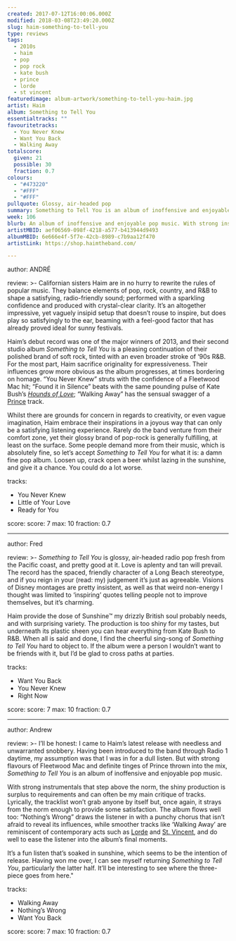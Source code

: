```yaml
---
created: 2017-07-12T16:00:06.000Z
modified: 2018-03-08T23:49:20.000Z
slug: haim-something-to-tell-you
type: reviews
tags:
  - 2010s
  - haim
  - pop
  - pop rock
  - kate bush
  - prince
  - lorde
  - st vincent
featuredimage: album-artwork/something-to-tell-you-haim.jpg
artist: Haim
album: Something to Tell You
essentialtracks: ""
favouritetracks:
  - You Never Knew
  - Want You Back
  - Walking Away
totalscore:
  given: 21
  possible: 30
  fraction: 0.7
colours:
  - "#473220"
  - "#FFF"
  - "#FFF"
pullquote: Glossy, air-headed pop
summary: Something to Tell You is an album of inoffensive and enjoyable pop music. With strong instrumentals that step above the norm, the shiny production is surplus to requirements and can often be my main critique of tracks.
week: 106
blurb: An album of inoffensive and enjoyable pop music. With strong instrumentals that step above the norm, the shiny production is actually surplus to requirements.
artistMBID: aef06569-098f-4218-a577-b413944d9493
albumMBID: 6e666e4f-5f7e-42cb-8989-c7b9aa12f470
artistLink: https://shop.haimtheband.com/

---
```


author: ANDRÉ

review: >-
  Californian sisters Haim are in no hurry to rewrite the rules of popular music. They balance elements of pop, rock, country, and R&B to shape a satisfying, radio-friendly sound; performed with a sparkling confidence and produced with crystal-clear clarity. It’s an altogether impressive, yet vaguely insipid setup that doesn’t rouse to inspire, but does play so satisfyingly to the ear, beaming with a feel-good factor that has already proved ideal for sunny festivals.

  Haim’s debut record was one of the major winners of 2013, and their second studio album *Something to Tell You* is a pleasing continuation of their polished brand of soft rock, tinted with an even broader stroke of ‘90s R&B. For the most part, Haim sacrifice originality for expressiveness. Their influences grow more obvious as the album progresses, at times bordering on homage. “You Never Knew” struts with the confidence of a Fleetwood Mac hit; “Found it in Silence” beats with the same pounding pulse of Kate Bush’s [*Hounds of Love*](/reviews/kate-bush-hounds-of-love/); “Walking Away” has the sensual swagger of a [Prince](/reviews/prince-purple-rain/) track.

  Whilst there are grounds for concern in regards to creativity, or even vague imagination, Haim embrace their inspirations in a joyous way that can only be a satisfying listening experience. Rarely do the band venture from their comfort zone, yet their glossy brand of pop-rock is generally fulfilling, at least on the surface. Some people demand more from their music, which is absolutely fine, so let’s accept *Something to Tell You* for what it is: a damn fine pop album. Loosen up, crack open a beer whilst lazing in the sunshine, and give it a chance. You could do a lot worse.

tracks:
  - You Never Knew
  - ­Little of Your Love
  - ­Ready for You

score:
  score: 7
  max: 10
  fraction: 0.7

---
author: Fred

review: >-
  *Something to Tell You* is glossy, air-headed radio pop fresh from the Pacific coast, and pretty good at it. Love is aplenty and tan will prevail. The record has the spaced, friendly character of a Long Beach stereotype, and if you reign in your (read: my) judgement it’s just as agreeable. Visions of Disney montages are pretty insistent, as well as that weird non-energy I thought was limited to ‘inspiring’ quotes telling people not to improve themselves, but it’s charming.

  Haim provide the dose of Sunshine™ my drizzly British soul probably needs, and with surprising variety. The production is too shiny for my tastes, but underneath its plastic sheen you can hear everything from Kate Bush to R&B. When all is said and done, I find the cheerful sing-song of *Something to Tell You* hard to object to. If the album were a person I wouldn’t want to be friends with it, but I’d be glad to cross paths at parties.

tracks:
  - Want You Back
  - ­You Never Knew
  - ­Right Now

score:
  score: 7
  max: 10
  fraction: 0.7

---
author: Andrew

review: >-
  I’ll be honest: I came to Haim’s latest release with needless and unwarranted snobbery. Having been introduced to the band through Radio 1 daytime, my assumption was that I was in for a dull listen. But with strong flavours of Fleetwood Mac and definite tinges of Prince thrown into the mix, *Something to Tell You* is an album of inoffensive and enjoyable pop music.

  With strong instrumentals that step above the norm, the shiny production is surplus to requirements and can often be my main critique of tracks. Lyrically, the tracklist won’t grab anyone by itself but, once again, it strays from the norm enough to provide some satisfaction. The album flows well too: “Nothing’s Wrong” draws the listener in with a punchy chorus that isn’t afraid to reveal its influences, while smoother tracks like ‘Walking Away’ are reminiscent of contemporary acts such as [Lorde](/listening-parties/lorde-melodrama/) and [St. Vincent](/reviews/st-vincent-st-vincent/), and do well to ease the listener into the album’s final moments.

  It’s a fun listen that’s soaked in sunshine, which seems to be the intention of release. Having won me over, I can see myself returning *Something to Tell You*, particularly the latter half. It’ll be interesting to see where the three-piece goes from here."

tracks:
  - Walking Away
  - ­Nothing’s Wrong
  - ­Want You Back

score:
  score: 7
  max: 10
  fraction: 0.7
